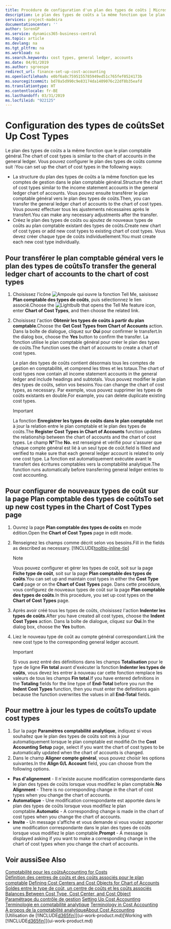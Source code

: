 ```yaml
---
title: Procédure de configuration d'un plan des types de coûts | Microsoft Docs
description: Le plan des types de coûts a la même fonction que le plan comptable général.
services: project-madeira
documentationcenter: ''
author: SorenGP
ms.service: dynamics365-business-central
ms.topic: article
ms.devlang: na
ms.tgt_pltfrm: na
ms.workload: na
ms.search.keywords: cost types, general ledger, accounts
ms.date: 04/01/2019
ms.author: sgroespe
redirect_url: finance-set-up-cost-accounting
ms.openlocfilehash: e0bf6a8c7595155785949ed51c765fef0524173b
ms.sourcegitcommit: bd78a5d990c9e83174da1409076c22df8b35eafd
ms.translationtype: HT
ms.contentlocale: fr-BE
ms.lasthandoff: 03/31/2019
ms.locfileid: "922125"
---
```

# <a name="set-up-cost-types"></a><span data-ttu-id="fd1bc-103">Configuration des types de coûts</span><span class="sxs-lookup"><span data-stu-id="fd1bc-103">Set Up Cost Types</span></span>
<span data-ttu-id="fd1bc-104">Le plan des types de coûts a la même fonction que le plan comptable général.</span><span class="sxs-lookup"><span data-stu-id="fd1bc-104">The chart of cost types is similar to the chart of accounts in the general ledger.</span></span> <span data-ttu-id="fd1bc-105">Vous pouvez configurer le plan des types de coûts comme suit :</span><span class="sxs-lookup"><span data-stu-id="fd1bc-105">You can set up the chart of cost types in the following ways:</span></span>  

-   <span data-ttu-id="fd1bc-106">La structure du plan des types de coûts a la même fonction que les comptes de gestion dans le plan comptable général.</span><span class="sxs-lookup"><span data-stu-id="fd1bc-106">Structure the chart of cost types similar to the income statement accounts in the general ledger chart of accounts.</span></span> <span data-ttu-id="fd1bc-107">Vous pouvez ensuite transférer le plan comptable général vers le plan des types de coûts.</span><span class="sxs-lookup"><span data-stu-id="fd1bc-107">Then, you can transfer the general ledger chart of accounts to the chart of cost types.</span></span> <span data-ttu-id="fd1bc-108">Vous pouvez effectuer tous les ajustements nécessaires après le transfert.</span><span class="sxs-lookup"><span data-stu-id="fd1bc-108">You can make any necessary adjustments after the transfer.</span></span>  
-   <span data-ttu-id="fd1bc-109">Créez le plan des types de coûts ou ajoutez de nouveaux types de coûts au plan comptable existant des types de coûts.</span><span class="sxs-lookup"><span data-stu-id="fd1bc-109">Create new chart of cost types or add new cost types to existing chart of cost types.</span></span> <span data-ttu-id="fd1bc-110">Vous devez créer chaque type de coûts individuellement.</span><span class="sxs-lookup"><span data-stu-id="fd1bc-110">You must create each new cost type individually.</span></span>  

## <a name="to-transfer-the-general-ledger-chart-of-accounts-to-the-chart-of-cost-types"></a><span data-ttu-id="fd1bc-111">Pour transférer le plan comptable général vers le plan des types de coûts</span><span class="sxs-lookup"><span data-stu-id="fd1bc-111">To transfer the general ledger chart of accounts to the chart of cost types</span></span>  
1.  <span data-ttu-id="fd1bc-112">Choisissez l'icône ![Ampoule qui ouvre la fonction Tell Me](media/ui-search/search_small.png "Dites-moi ce que vous voulez faire"), saisissez **Plan comptable des types de coûts**, puis sélectionnez le lien associé.</span><span class="sxs-lookup"><span data-stu-id="fd1bc-112">Choose the ![Lightbulb that opens the Tell Me feature](media/ui-search/search_small.png "Tell me what you want to do") icon, enter **Chart of Cost Types**, and then choose the related link.</span></span>  
2.  <span data-ttu-id="fd1bc-113">Choisissez l'action **Obtenir les types de coûts à partir du plan comptable**.</span><span class="sxs-lookup"><span data-stu-id="fd1bc-113">Choose the **Get Cost Types from Chart of Accounts** action.</span></span> <span data-ttu-id="fd1bc-114">Dans la boîte de dialogue, cliquez sur **Oui** pour confirmer le transfert.</span><span class="sxs-lookup"><span data-stu-id="fd1bc-114">In the dialog box, choose the **Yes** button to confirm the transfer.</span></span> <span data-ttu-id="fd1bc-115">La fonction utilise le plan comptable général pour créer le plan des types de coûts.</span><span class="sxs-lookup"><span data-stu-id="fd1bc-115">The function uses the chart of accounts to create a chart of cost types.</span></span>  

    <span data-ttu-id="fd1bc-116">Le plan des types de coûts contient désormais tous les comptes de gestion en comptabilité, et comprend les titres et les totaux.</span><span class="sxs-lookup"><span data-stu-id="fd1bc-116">The chart of cost types now contain all income statement accounts in the general ledger and include headings and subtotals.</span></span> <span data-ttu-id="fd1bc-117">Vous pouvez modifier le plan des types de coûts, selon vos besoins.</span><span class="sxs-lookup"><span data-stu-id="fd1bc-117">You can change the chart of cost types, as necessary.</span></span> <span data-ttu-id="fd1bc-118">Par exemple, vous pouvez supprimer les types de coûts existants en double.</span><span class="sxs-lookup"><span data-stu-id="fd1bc-118">For example, you can delete duplicate existing cost types.</span></span>  

    > [!IMPORTANT]  
    >  <span data-ttu-id="fd1bc-119">La fonction **Enregistrer les types de coûts dans le plan comptable** met à jour la relation entre le plan comptable et le plan des types de coûts.</span><span class="sxs-lookup"><span data-stu-id="fd1bc-119">The **Register Cost Types in Chart of Accounts** function updates the relationship between the chart of accounts and the chart of cost types.</span></span> <span data-ttu-id="fd1bc-120">Le champ **N°**</span><span class="sxs-lookup"><span data-stu-id="fd1bc-120">The **No.**</span></span> <span data-ttu-id="fd1bc-121">est renseigné et vérifié pour s'assurer que chaque compte général est lié à un seul type de coût.</span><span class="sxs-lookup"><span data-stu-id="fd1bc-121">field is filled and verified to make sure that each general ledger account is related to only one cost type.</span></span> <span data-ttu-id="fd1bc-122">La fonction est automatiquement exécutée avant le transfert des écritures comptables vers la comptabilité analytique.</span><span class="sxs-lookup"><span data-stu-id="fd1bc-122">The function runs automatically before transferring general ledger entries to cost accounting.</span></span>  

## <a name="to-set-up-new-cost-types-in-the-chart-of-cost-types-page"></a><span data-ttu-id="fd1bc-123">Pour configurer de nouveaux types de coût sur la page Plan comptable des types de coûts</span><span class="sxs-lookup"><span data-stu-id="fd1bc-123">To set up new cost types in the Chart of Cost Types page</span></span>  
1.  <span data-ttu-id="fd1bc-124">Ouvrez la page **Plan comptable des types de coûts** en mode édition.</span><span class="sxs-lookup"><span data-stu-id="fd1bc-124">Open the **Chart of Cost Types** page in edit mode.</span></span>  
2.  <span data-ttu-id="fd1bc-125">Renseignez les champs comme décrit selon vos besoins.</span><span class="sxs-lookup"><span data-stu-id="fd1bc-125">Fill in the fields as described as necessary.</span></span> [!INCLUDE[tooltip-inline-tip](includes/tooltip-inline-tip_md.md)]

    > [!NOTE]  
    >  <span data-ttu-id="fd1bc-126">Vous pouvez configurer et gérer les types de coût, soit sur la page **Fiche type de coût**, soit sur la page **Plan comptable des types de coûts**.</span><span class="sxs-lookup"><span data-stu-id="fd1bc-126">You can set up and maintain cost types in either the **Cost Type Card** page or on the **Chart of Cost Types** page.</span></span> <span data-ttu-id="fd1bc-127">Dans cette procédure, vous configurez de nouveaux types de coût sur la page **Plan comptable des types de coûts**.</span><span class="sxs-lookup"><span data-stu-id="fd1bc-127">In this procedure, you set up cost types on the **Chart of Cost Types** page.</span></span>

3.  <span data-ttu-id="fd1bc-128">Après avoir créé tous les types de coûts, choisissez l'action **Indenter les types de coûts**.</span><span class="sxs-lookup"><span data-stu-id="fd1bc-128">After you have created all cost types, choose the **Indent Cost Types** action.</span></span> <span data-ttu-id="fd1bc-129">Dans la boîte de dialogue, cliquez sur **Oui**.</span><span class="sxs-lookup"><span data-stu-id="fd1bc-129">In the dialog box, choose the **Yes** button.</span></span>  
4.  <span data-ttu-id="fd1bc-130">Liez le nouveau type de coût au compte général correspondant.</span><span class="sxs-lookup"><span data-stu-id="fd1bc-130">Link the new cost type to the corresponding general ledger account.</span></span>  

    > [!IMPORTANT]  
    >  <span data-ttu-id="fd1bc-131">Si vous avez entré des définitions dans les champs **Totalisation** pour le type de ligne **Fin total** avant d'exécuter la fonction **Indenter les types de coûts**, vous devez les entrer à nouveau car cette fonction remplace les valeurs de tous les champs **Fin total**.</span><span class="sxs-lookup"><span data-stu-id="fd1bc-131">If you have entered definitions in the **Totaling** fields for the line type of **End-Total** before you run the **Indent Cost Types** function, then you must enter the definitions again because the function overwrites the values in all **End-Total** fields.</span></span>  

## <a name="to-update-cost-types"></a><span data-ttu-id="fd1bc-132">Pour mettre à jour les types de coûts</span><span class="sxs-lookup"><span data-stu-id="fd1bc-132">To update cost types</span></span>  
1.  <span data-ttu-id="fd1bc-133">Sur la page **Paramètres comptabilité analytique**, indiquez si vous souhaitez que le plan des types de coûts soit mis à jour automatiquement lorsque le plan comptable est modifié.</span><span class="sxs-lookup"><span data-stu-id="fd1bc-133">On the **Cost Accounting Setup** page, select if you want the chart of cost types to be automatically updated when the chart of accounts is changed.</span></span>  
2.  <span data-ttu-id="fd1bc-134">Dans le champ **Aligner compte général**, vous pouvez choisir les options suivantes.</span><span class="sxs-lookup"><span data-stu-id="fd1bc-134">In the **Align G/L Account** field, you can choose from the following options.</span></span>  

- <span data-ttu-id="fd1bc-135">**Pas d'alignement** - Il n'existe aucune modification correspondante dans le plan des types de coûts lorsque vous modifiez le plan comptable.</span><span class="sxs-lookup"><span data-stu-id="fd1bc-135">**No Alignment** - There is no corresponding change in the chart of cost types when you change the chart of accounts.</span></span>  
- <span data-ttu-id="fd1bc-136">**Automatique** - Une modification correspondante est apportée dans le plan des types de coûts lorsque vous modifiez le plan comptable.</span><span class="sxs-lookup"><span data-stu-id="fd1bc-136">**Automatic** - A corresponding change is made in the chart of cost types when you change the chart of accounts.</span></span>  
- <span data-ttu-id="fd1bc-137">**Invite** - Un message s'affiche et vous demande si vous voulez apporter une modification correspondante dans le plan des types de coûts lorsque vous modifiez le plan comptable.</span><span class="sxs-lookup"><span data-stu-id="fd1bc-137">**Prompt** - A message is displayed asking if you want to make a corresponding change in the chart of cost types when you change the chart of accounts.</span></span>  

## <a name="see-also"></a><span data-ttu-id="fd1bc-138">Voir aussi</span><span class="sxs-lookup"><span data-stu-id="fd1bc-138">See Also</span></span>  
[<span data-ttu-id="fd1bc-139">Comptabilité pour les coûts</span><span class="sxs-lookup"><span data-stu-id="fd1bc-139">Accounting for Costs</span></span>](finance-manage-cost-accounting.md)  
<span data-ttu-id="fd1bc-140">[Définition des centres de coûts et des coûts associés pour le plan comptable](finance-defining-cost-centers-and-cost-objects-for-chart-of-accounts.md) </span><span class="sxs-lookup"><span data-stu-id="fd1bc-140">[Defining Cost Centers and Cost Objects for Chart of Accounts](finance-defining-cost-centers-and-cost-objects-for-chart-of-accounts.md) </span></span>  
<span data-ttu-id="fd1bc-141">[Soldes entre le type de coût, un centre de coûts et les coûts associés](finance-balances-between-cost-type-cost-center-and-cost-object.md) </span><span class="sxs-lookup"><span data-stu-id="fd1bc-141">[Balances Between Cost Type, Cost Center, and Cost Object](finance-balances-between-cost-type-cost-center-and-cost-object.md) </span></span>  
<span data-ttu-id="fd1bc-142">[Paramétrage du contrôle de gestion](finance-set-up-cost-accounting.md) </span><span class="sxs-lookup"><span data-stu-id="fd1bc-142">[Setting Up Cost Accounting](finance-set-up-cost-accounting.md) </span></span>  
<span data-ttu-id="fd1bc-143">[Terminologie en comptabilité analytique](finance-terminology-in-cost-accounting.md) </span><span class="sxs-lookup"><span data-stu-id="fd1bc-143">[Terminology in Cost Accounting](finance-terminology-in-cost-accounting.md) </span></span>  
[<span data-ttu-id="fd1bc-144">À propos de la comptabilité analytique</span><span class="sxs-lookup"><span data-stu-id="fd1bc-144">About Cost Accounting</span></span>](finance-about-cost-accounting.md)  
<span data-ttu-id="fd1bc-145">[Utilisation de [!INCLUDE[d365fin](includes/d365fin_md.md)]](ui-work-product.md)</span><span class="sxs-lookup"><span data-stu-id="fd1bc-145">[Working with [!INCLUDE[d365fin](includes/d365fin_md.md)]](ui-work-product.md)</span></span>
